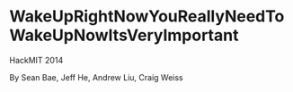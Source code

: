 WakeUpRightNowYouReallyNeedToWakeUpNowItsVeryImportant
======================================================

HackMIT 2014

By Sean Bae, Jeff He, Andrew Liu, Craig Weiss
